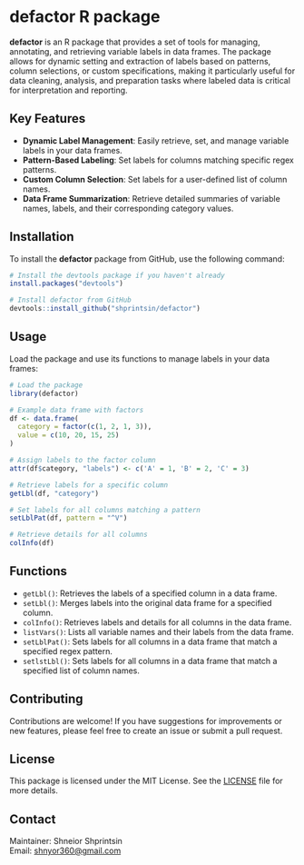 # defactor R package

**defactor** is an R package that provides a set of tools for managing, annotating, and retrieving variable labels in data frames. The package allows for dynamic setting and extraction of labels based on patterns, column selections, or custom specifications, making it particularly useful for data cleaning, analysis, and preparation tasks where labeled data is critical for interpretation and reporting.

## Key Features

- **Dynamic Label Management**: Easily retrieve, set, and manage variable labels in your data frames.
- **Pattern-Based Labeling**: Set labels for columns matching specific regex patterns.
- **Custom Column Selection**: Set labels for a user-defined list of column names.
- **Data Frame Summarization**: Retrieve detailed summaries of variable names, labels, and their corresponding category values.

## Installation

To install the **defactor** package from GitHub, use the following command:

```r
# Install the devtools package if you haven't already
install.packages("devtools")

# Install defactor from GitHub
devtools::install_github("shprintsin/defactor")
```

## Usage

Load the package and use its functions to manage labels in your data frames:

```r
# Load the package
library(defactor)

# Example data frame with factors
df <- data.frame(
  category = factor(c(1, 2, 1, 3)),
  value = c(10, 20, 15, 25)
)

# Assign labels to the factor column
attr(df$category, "labels") <- c('A' = 1, 'B' = 2, 'C' = 3)

# Retrieve labels for a specific column
getLbl(df, "category")

# Set labels for all columns matching a pattern
setLblPat(df, pattern = "^V")

# Retrieve details for all columns
colInfo(df)
```

## Functions

- `getLbl()`: Retrieves the labels of a specified column in a data frame.
- `setLbl()`: Merges labels into the original data frame for a specified column.
- `colInfo()`: Retrieves labels and details for all columns in the data frame.
- `listVars()`: Lists all variable names and their labels from the data frame.
- `setLblPat()`: Sets labels for all columns in a data frame that match a specified regex pattern.
- `setlstLbl()`: Sets labels for all columns in a data frame that match a specified list of column names.

## Contributing

Contributions are welcome! If you have suggestions for improvements or new features, please feel free to create an issue or submit a pull request.

## License

This package is licensed under the MIT License. See the [LICENSE](LICENSE) file for more details.

## Contact

Maintainer: Shneior Shprintsin  
Email: shnyor360@gmail.com
